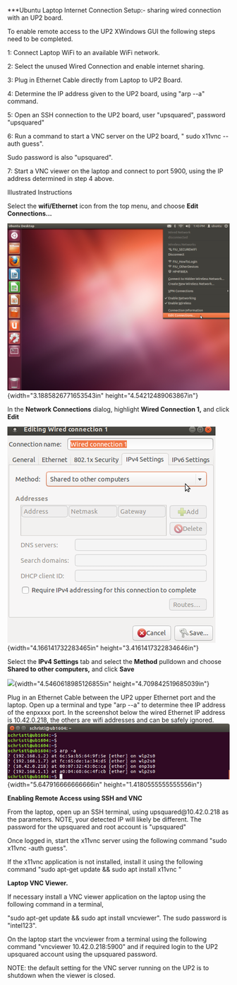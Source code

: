 ***Ubuntu Laptop Internet Connection Setup:- sharing wired connection with
an UP2 board.

To enable remote access to the UP2 XWindows GUI the following steps need
to be completed.

1: Connect Laptop WiFi to an available WiFi network.

2: Select the unused Wired Connection and enable internet sharing.

3: Plug in Ethernet Cable directly from Laptop to UP2 Board.

4: Determine the IP address given to the UP2 board, using "arp --a"
command.

5: Open an SSH connection to the UP2 board, user "upsquared", password
"upsquared"

6: Run a command to start a VNC server on the UP2 board, " sudo x11vnc
--auth guess".

Sudo password is also "upsquared".

7: Start a VNC viewer on the laptop and connect to port 5900, using the
IP address determined in step 4 above.

Illustrated Instructions

Select the **wifi/Ethernet** icon from the top menu, and choose **Edit
Connections...**

![](images/edit_connections1.png){width="3.1885826771653543in"
height="4.54212489063867in"}

In the **Network Connections** dialog, highlight **Wired Connection 1,**
and click **Edit**

![](images/wired_connection1.png){width="4.166141732283465in"
height="3.4161417322834646in"}

Select the **IPv4 Settings** tab and select the **Method** pulldown and
choose **Shared to other computers,** and click **Save**

![](images/network_connections.png){width="4.5460618985126855in"
height="4.709842519685039in"}

Plug in an Ethernet Cable between the UP2 upper Ethernet port and the
laptop. Open up a terminal and type "arp --a" to determine thee IP
address of the enpxxxx port. In the screenshot below the wired Ethernet
IP address is 10.42.0.218, the others are wifi addresses and can be
safely ignored.
![image.png](images/arp1.png){width="5.647916666666666in"
height="1.4180555555555556in"}

**Enabling Remote Access using SSH and VNC**

From the laptop, open up an SSH terminal, using upsquared\@10.42.0.218
as the parameters. NOTE, your detected IP will likely be different. The
password for the upsquared and root account is "upsquared"

Once logged in, start the x11vnc server using the following command
"sudo x11vnc -auth guess".

If the x11vnc application is not installed, install it using the
following command "sudo apt-get update && sudo apt install x11vnc "

**Laptop VNC Viewer.**

If necessary install a VNC viewer application on the laptop using the
following command in a terminal,

"sudo apt-get update && sudo apt install vncviewer". The sudo password
is "intel123".

On the laptop start the vncviewer from a terminal using the following
command "vncviewer 10.42.0.218:5900" and if required login to the UP2
upsquared account using the upsquared password.

NOTE: the default setting for the VNC server running on the UP2 is to
shutdown when the viewer is closed.
